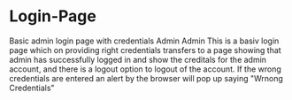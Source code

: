 # Login-Page
Basic admin login page with credentials Admin Admin
This is a basiv login  page which on providing right credentials transfers to a page showing that admin has successfully logged in and show the creditals  for the admin account, and there is a logout option to logout of the account.
If the wrong credentials are entered an alert by the browser will pop up saying "Wrnong Credentials"
